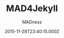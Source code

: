 ---
title: MAD4Jekyll
github: https://github.com/madforjekyll/madforjekyll.github.io
demo: https://madforjekyll.github.io
author: MADness
ssg:
  - Jekyll
cms:
  - No Cms
date: 2015-11-28T23:40:15.000Z
description: MAD4Jekyll theme for Jekyll
stale: true
draft: true
---